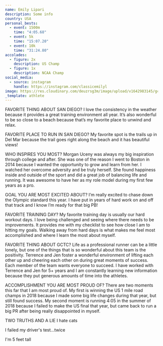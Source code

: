 ```yaml
---
name: Emily Lipari
description: Some info
country: USA
personal_bests:
  - event: 1500m
    time: "4:05.68"
  - event: 5k
    time: "15:07.20"
  - event: 10k
    time: "31:24.80"
accolades:
  - figure: 2x
    description: US Champ
  - figure: 1x
    description: NCAA Champ
social_media:
  - source: instagram
    handle: https://instagram.com/classicemilyl
image: https://res.cloudinary.com/deuzrsg3m/image/upload/v1642983145/gctc/portraits/Portraits-48_k9vywu.jpg
_template: athlete
---
```


FAVORITE THING ABOUT SAN DIEGO?
I love the consistency in the weather because it provides a great training environment all year. It’s also wonderful to be so close to a beach because that’s my favorite place to unwind and relax.

FAVORITE PLACE TO RUN IN SAN DIEGO?
My favorite spot is the trails up in Del Mar because the trail goes right along the beach and it has beautiful views!

WHO INSPIRES YOU MOST?
Morgan Uceny was always my big inspiration through college and after. She was one of the reason I went to Boston in 2014 because I wanted the opportunity to grow and learn from her. I watched her overcome adversity and be truly herself. She found happiness inside and outside of the sport and did a great job of balancing life and running. It was awesome to have her as my role model during my first few years as a pro.

GOAL YOU ARE MOST EXCITED ABOUT?
I’m really excited to chase down the Olympic standard this year. I have put in years of hard work on and off that track and I know I’m ready for that big PB!

FAVORITE TRAINING DAY?
My favorite training day is usually our hard workout days. I love being challenged and seeing where there needs to be improvements. It provides me with my checklist to see how close I am to hitting my goals. Walking away from hard days is what makes me feel most accomplished and where I learn the most about myself.

FAVORITE THING ABOUT GCTC?
Life as a professional runner can be a little lonely, but one of the things that is so wonderful about this team is the positivity. Terrence and Jen foster a wonderful environment of lifting each other up and cheering each other on during great moments of success. Each member of the team wants everyone to succeed. I have worked with Terrence and Jen for 5+ years and I am constantly learning new information because they put generous amounts of time into the athletes.

ACCOMPLISHMENT YOU ARE MOST PROUD OF?
There are two moments this far that I am most proud of. My first is winning the US 1 mile road champs in 2018 because I made some big life changes during that year, but still found success. My second moment is running 4:05 in the summer of 2018 because I failed to make the US final that year, but came back to run a big PR after being really disappointed in myself.

TWO TRUTHS AND A LIE
I hate cats

I failed my driver's test...twice

I'm 5 feet tall
